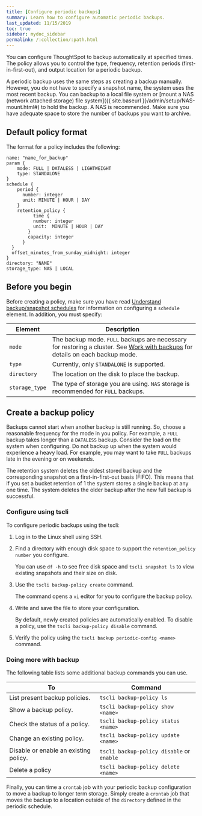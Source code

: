 ```yaml
---
title: [Configure periodic backups]
summary: Learn how to configure automatic periodic backups.
last_updated: 11/15/2019
toc: true
sidebar: mydoc_sidebar
permalink: /:collection/:path.html
---
```

You can configure ThoughtSpot to backup automatically at specified times. The policy allows you to control the type, frequency, retention periods (first-in-first-out), and output location for a periodic backup.

A periodic backup uses the same steps as creating a backup manually. However, you do not have to specify a snapshot name, the system uses the most recent backup. You can backup to a local file system or [mount a NAS (network attached storage) file system]({{ site.baseurl }}/admin/setup/NAS-mount.html#) to hold the backup. A NAS is recommended. Make sure you have adequate space to store the number of backups you want to archive.

## Default policy format

The format for a policy includes the following:

```
name: "name_for_backup"
param {
    mode: FULL | DATALESS | LIGHTWEIGHT
    type: STANDALONE
}
schedule {
    period {
      number: integer
      unit: MINUTE | HOUR | DAY
    }
    retention_policy {
          time {
          number: integer  
          unit:  MINUTE | HOUR | DAY
        }
        capacity: integer
      }
  }
  offset_minutes_from_sunday_midnight: integer
}
directory: "NAME"
storage_type: NAS | LOCAL  
```

## Before you begin
Before creating a policy, make sure you have read [Understand backup/snapshot
schedules](how-to-create-a-schedule.html) for information on configuring a
`schedule` element. In addition, you must specify:

|Element|Description|
|-------|-----------|
|`mode`|The backup mode. `FULL` backups are necessary for restoring a cluster. See [Work with backups](backup-modes.html) for details on each backup mode.|
|`type`|Currently, only `STANDALONE` is supported.|
|`directory`|The location on the disk to place the backup.|
|`storage_type`|The type of storage you are using. `NAS` storage is recommended for `FULL` backups.|

## Create a backup policy

Backups cannot start when another backup is still running. So, choose a
reasonable frequency for the mode in you policy. For example, a `FULL` backup
takes longer than a `DATALESS` backup. Consider the load on the system when
configuring. Do not backup up when the system would experience a heavy load. For
example, you may want to take `FULL` backups late in the evening or on weekends.

The retention system deletes the oldest stored backup and the corresponding
snapshot on a first-in-first-out basis (FIFO). This means that if you set a
bucket retention of 1 the system stores a single backup at any one time. The
system  deletes the older backup after the new full backup is successful.
<!--
### Configure using Management Console

{% include note.html content="The Management Console is now available in **beta** for customers with ThoughtSpot 5.3 or later. Please contact ThoughtSpot Support, if you want to try it." %}

To configure periodic backups using the admin UI:
1. Log into ThoughtSpot from a browser.
2. Click the **Admin** menu on the top navigation bar.

   ![]({{ site.baseurl }}/images/admin.png)

   This opens the ThoughtSpot Management Console.
3. Click **Settings** menu on the top navigation bar.

   ![]({{ site.baseurl }}/images/settings.png)

4. In the Settings panel, click **Backup Policy** and then **Configure** option.

   ![]({{ site.baseurl }}/images/backup-policy.png)  


5. Update the backup policy details:

   ![]({{ site.baseurl }}/images/backup-policy-configure.png)

   <table>
   <colgroup>
   <col width="20%" />
   <col width="80%" />
   </colgroup>
   <tr>
   <th>Field</th>
   <th>Description</th>
   </tr>
   <tr>
   <th>Backup Policy Name</th>
   <td>Specify the name of the backup policy.</td>
   </tr>
   <tr>
   <th>Location</th>
   <td>Specify the backup location.</td>
   </tr>
   <tr>
   <th>NAS Path</th>
   <td>If you choose NAS, select the NAS path or configure a new NAS mount.</td>
   </tr>
   <tr>
   <th>Mode</th>
   <td>Select the backup mode. Allowed type are <code>full</code>, <code>light weight</code> or <code>dataless</code>.</td>
   </tr>
   <tr>
   <th>Directory Name</th>
   <td>Specify the location on the disk to place the backup.</td>
   </tr>
   <tr>
   <th>Period</th>
   <td>Specify the frequency in the chosen unit. Allowed unit types are Minutes, Hours, or Days.</td>
   </tr>
   <tr>
   <th>Retention Policy</th>
   <td>Specify the retention intervals in the chosen unit. Allowed unit types are Minutes, Hours, or Days. Retention is on a first-in-first-out (FIFO) basis. So, the oldest backup is always deleted after the new full backup is successful.</td>
   </tr>
   <tr>
   <th>Capacity</th>
   <td>Specify the retention capacity.

   <p><b>Note:</b> You can add multiple retention buckets with different retention policies. Click <b>Add Retention Policy</b> to specify more policies.</p></td>
   </tr>
   </table>

6. Click **Save** to update the backup policy.

-->

### Configure using tscli

To configure periodic backups using the tscli:

1. Log in to the Linux shell using SSH.
2. Find a directory with enough disk space to support the `retention_policy number` you configure.

   You can use `df -h` to see free disk space and `tscli snapshot ls` to view existing snapshots and their size on disk.

3. Use the `tscli backup-policy create` command.

   The command opens a `vi` editor for you to configure the backup policy.

4. Write and save the file to store your configuration.

   By default, newly created policies are automatically enabled. To disable a policy, use the `tscli backup-policy disable` command.

5. Verify the policy using the `tscli backup periodic-config <name>` command.

### Doing more with backup

The following table lists some additional backup commands you can use.

|To|Command|
|--|--------|
|List present backup policies.|`tscli backup-policy ls`|
|Show a backup policy.|`tscli backup-policy show <name>`|
|Check the status of a policy.|`tscli backup-policy status <name>`|
|Change an existing policy.|`tscli backup-policy update <name>`|
|Disable or enable an existing policy.|`tscli backup-policy disable` or `enable`|
|Delete a policy|`tscli backup-policy delete <name>`|

Finally, you can time a `crontab` job with your periodic backup configuration to
move a backup to longer term storage. Simply create a `crontab` job that moves
the backup to a location outside of the `directory` defined in the periodic
schedule.

